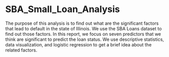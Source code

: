 # SBA_Small_Loan_Analysis


The purpose of this analysis is to find out what are the significant factors that lead to default in the state of Illinois. We use the SBA Loans dataset to find out those factors. In this report, we focus on seven predictors that we think are significant to predict the loan status. We use descriptive statistics, data visualization, and logistic regression to get a brief idea about the related factors.
